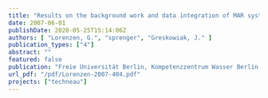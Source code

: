 ```yaml
---
title: "Results on the background work and data integration of MAR systems for an Integrated Water Resource Management"
date: 2007-06-01
publishDate: 2020-05-25T15:14:06Z
authors: [ "Lorenzen, G.", "sprenger", "Greskowiak, J." ]
publication_types: ["4"]
abstract: ""
featured: false
publication: "Freie Universität Berlin, Kompetenzzentrum Wasser Berlin gGmbH"
url_pdf: "/pdf/Lorenzen-2007-404.pdf"
projects: ["techneau"]
---
```


